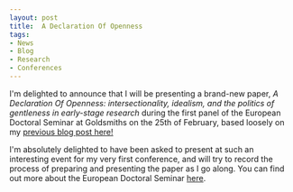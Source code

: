 ```yaml
---
layout: post
title:  A Declaration Of Openness
tags:
- News
- Blog
- Research
- Conferences
---
```


<p>I'm delighted to announce that I will be presenting a brand-new paper, <i>A Declaration Of Openness: intersectionality, idealism, and the politics of gentleness in early-stage research</i> during the first panel of the European Doctoral Seminar at Goldsmiths on the 25th of February, based loosely on my <a href="https://emmawinston.me/2016/01/25/lived-experience/">previous blog post here!</a></p>

<p>I'm absolutely delighted to have been asked to present at such an interesting event for my very first conference, and will try to record the process of preparing and presenting the paper as I go along. You can find out more about the European Doctoral Seminar <a href="http://www.gold.ac.uk/graduate-school/european-doctoral-seminar/">here</a>.</p>